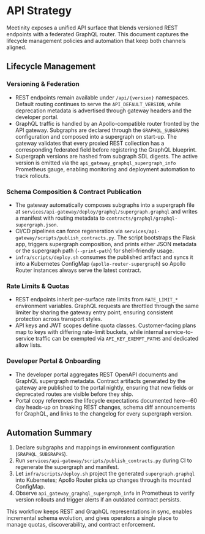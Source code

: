 # API Strategy

Meetinity exposes a unified API surface that blends versioned REST endpoints with a federated GraphQL router. This document captures the lifecycle management policies and automation that keep both channels aligned.

## Lifecycle Management

### Versioning & Federation

* REST endpoints remain available under `/api/{version}` namespaces. Default routing continues to serve the `API_DEFAULT_VERSION`, while deprecation metadata is advertised through gateway headers and the developer portal.
* GraphQL traffic is handled by an Apollo-compatible router fronted by the API gateway. Subgraphs are declared through the `GRAPHQL_SUBGRAPHS` configuration and composed into a supergraph on start-up. The gateway validates that every proxied REST collection has a corresponding federated field before registering the GraphQL blueprint.
* Supergraph versions are hashed from subgraph SDL digests. The active version is emitted via the `api_gateway_graphql_supergraph_info` Prometheus gauge, enabling monitoring and deployment automation to track rollouts.

### Schema Composition & Contract Publication

* The gateway automatically composes subgraphs into a supergraph file at `services/api-gateway/deploy/graphql/supergraph.graphql` and writes a manifest with routing metadata to `contracts/graphql/graphql-supergraph.json`.
* CI/CD pipelines can force regeneration via `services/api-gateway/scripts/publish_contracts.py`. The script bootstraps the Flask app, triggers supergraph composition, and prints either JSON metadata or the supergraph path (`--print-path`) for shell-friendly usage.
* `infra/scripts/deploy.sh` consumes the published artifact and syncs it into a Kubernetes ConfigMap (`apollo-router-supergraph`) so Apollo Router instances always serve the latest contract.

### Rate Limits & Quotas

* REST endpoints inherit per-surface rate limits from `RATE_LIMIT_*` environment variables. GraphQL requests are throttled through the same limiter by sharing the gateway entry point, ensuring consistent protection across transport styles.
* API keys and JWT scopes define quota classes. Customer-facing plans map to keys with differing rate-limit buckets, while internal service-to-service traffic can be exempted via `API_KEY_EXEMPT_PATHS` and dedicated allow lists.

### Developer Portal & Onboarding

* The developer portal aggregates REST OpenAPI documents and GraphQL supergraph metadata. Contract artifacts generated by the gateway are published to the portal nightly, ensuring that new fields or deprecated routes are visible before they ship.
* Portal copy references the lifecycle expectations documented here—60 day heads-up on breaking REST changes, schema diff announcements for GraphQL, and links to the changelog for every supergraph version.

## Automation Summary

1. Declare subgraphs and mappings in environment configuration (`GRAPHQL_SUBGRAPHS`).
2. Run `services/api-gateway/scripts/publish_contracts.py` during CI to regenerate the supergraph and manifest.
3. Let `infra/scripts/deploy.sh` project the generated `supergraph.graphql` into Kubernetes; Apollo Router picks up changes through its mounted ConfigMap.
4. Observe `api_gateway_graphql_supergraph_info` in Prometheus to verify version rollouts and trigger alerts if an outdated contract persists.

This workflow keeps REST and GraphQL representations in sync, enables incremental schema evolution, and gives operators a single place to manage quotas, discoverability, and contract enforcement.
